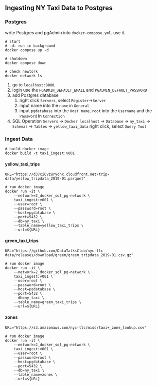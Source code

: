 ## Ingesting NY Taxi Data to Postgres

### Postgres
write Postgres and pgAdmin into `docker-compose.yml`.
use it.
```shell
# start
# -d: run in background
docker compose up -d

# shutdown
docker compose down

# check newtork
docker network ls
```
1. go to `localhost:8080`.
2. login
   use the `PGADMIN_DEFAULT_EMAIL` and `PGADMIN_DEFAULT_PASSWORD`
3. add Postgres database
   1) right click `Servers`, select `Register`->`Server`
   2) input name into the `name` in `General`
   3) input `pgdatabase` into the `Host name`, `root` into the `Username` and the `Password` in `Connection`
4. SQL Operation
   `Servers` -> `Docker localhost` -> `Database` -> `ny_taxi` -> `Schemas` -> `Tables` -> `yellow_taxi_data`
   right click, select `Query Tool`

### Ingest Data
```shell
# build docker image
docker build -t taxi_ingest:v001 .
```

#### yellow_taxi_trips
```shell
URL="https://d37ci6vzurychx.cloudfront.net/trip-data/yellow_tripdata_2019-01.parquet"

# run docker image
docker run -it \
    --network=2_docker_sql_pg-network \
    taxi_ingest:v001 \
    --user=root \
    --password=root \
    --host=pgdatabase \
    --port=5432 \
    --db=ny_taxi \
    --table_name=yellow_taxi_trips \
    --url=${URL}
```

#### green_taxi_trips
```shell
URL="https://github.com/DataTalksClub/nyc-tlc-data/releases/download/green/green_tripdata_2019-01.csv.gz"

# run docker image
docker run -it \
    --network=2_docker_sql_pg-network \
    taxi_ingest:v001 \
    --user=root \
    --password=root \
    --host=pgdatabase \
    --port=5432 \
    --db=ny_taxi \
    --table_name=green_taxi_trips \
    --url=${URL}
```

#### zones
```shell
URL="https://s3.amazonaws.com/nyc-tlc/misc/taxi+_zone_lookup.csv"

# run docker image
docker run -it \
    --network=2_docker_sql_pg-network \
    taxi_ingest:v001 \
    --user=root \
    --password=root \
    --host=pgdatabase \
    --port=5432 \
    --db=ny_taxi \
    --table_name=zones \
    --url=${URL}
```